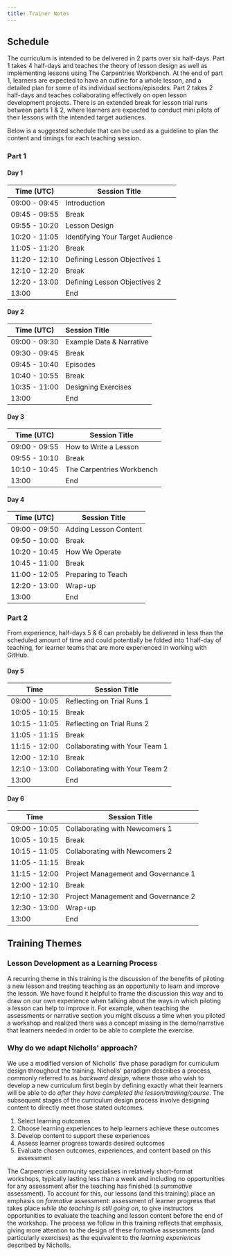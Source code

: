```yaml
---
title: Trainer Notes
---
```


## Schedule

The curriculum is intended to be delivered in 2 parts over six half-days. 
Part 1 takes 4 half-days and teaches the theory of lesson design as well as implementing lessons using The Carpentries Workbench. 
At the end of part 1, learners are expected to have an outline for a whole lesson, and a detailed plan for some of its individual sections/episodes.
Part 2 takes 2 half-days and teaches collaborating effectively on open lesson development projects.
There is an extended break for lesson trial runs between parts 1 & 2, where learners are expected to conduct mini pilots of their lessons with the 
intended target audiences.

Below is a suggested schedule that can be used as a guideline to plan the content and timings for each teaching session.

### Part 1

#### Day 1 

| Time (UTC)    | Session Title                           |
| ------------- | --------------------------------------- | 
| 09:00 - 09:45 | Introduction                            | 
| 09:45 - 09:55 | Break                                   | 
| 09:55 - 10:20 | Lesson Design                           |
| 10:20 - 11:05 | Identifying Your Target Audience        |
| 11:05 - 11:20 | Break                                   | 
| 11:20 - 12:10 | Defining Lesson Objectives 1            | 
| 12:10 - 12:20 | Break                                   | 
| 12:20 - 13:00 | Defining Lesson Objectives 2            | 
| 13:00         | End                                     | 


#### Day 2

| Time (UTC)    | Session Title            | 
| ------------- |:------------------------ | 
| 09:00 - 09:30 | Example Data & Narrative | 
| 09:30 - 09:45 | Break                    | 
| 09:45 - 10:40 | Episodes                 |  
| 10:40 - 10:55 | Break                    | 
| 10:35 - 11:00 | Designing Exercises      | 
| 13:00         | End                      | 

#### Day 3 

| Time (UTC)    | Session Title             | 
| ------------- | ------------------------- | 
| 09:00 - 09:55 | How to Write a Lesson     | 
| 09:55 - 10:10 | Break                     | 
| 10:10 - 10:45 | The Carpentries Workbench |  
| 13:00         | End                       | 

#### Day 4

| Time (UTC)    | Session Title         | 
| ------------- | --------------------- |
| 09:00 - 09:50 | Adding Lesson Content |
| 09:50 - 10:00 | Break                 |
| 10:20 - 10:45 | How We Operate        |
| 10:45 - 11:00 | Break                 |
| 11:00 - 12:05 | Preparing to Teach    | 
| 12:20 - 13:00 | Wrap-up               |
| 13:00         | End                   |




### Part 2

From experience, half-days 5 & 6 can probably be delivered in less than the scheduled amount of time
and could potentially be folded into 1 half-day of teaching, for learner teams that are more experienced 
in working with GitHub.

#### Day 5

| Time           | Session Title                  |
|----------------|--------------------------------|
| 09:00 - 10:05  | Reflecting on Trial Runs 1      |
| 10:05 - 10:15  | Break                          |
| 10:15 - 11:05  | Reflecting on Trial Runs  2     | 
| 11:05 - 11:15  | Break                          |
| 11:15 - 12:00  | Collaborating with Your Team 1 |
| 12:00 - 12:10  | Break                          |
| 12:10 - 13:00 | Collaborating with Your Team 2 |
| 13:00          | End                            |

#### Day 6

| Time            | Session Title                      |
|-----------------|------------------------------------|
| 09:00 - 10:05   | Collaborating with Newcomers 1       |
| 10:05 - 10:15   | Break                              |
| 10:15 - 11:05   | Collaborating with Newcomers 2       | 
| 11:05 - 11:15   | Break                              |
| 11:15 - 12:00   | Project Management and Governance 1  |
| 12:00 - 12:10   | Break                              |
| 12:10 - 12:30   | Project Management and Governance 2  |
| 12:30 - 13:00   | Wrap-up                            | 
| 13:00           | End                                |


## Training Themes

### Lesson Development as a Learning Process

A recurring theme in this training is the discussion of the benefits of piloting a new 
lesson and treating teaching as an opportunity to learn and improve the lesson. 
We have found it helpful to frame the discussion this way and to draw on our own experience 
when talking about the ways in which piloting a lesson can help to improve it.
For example, when teaching the assessments or narrative section you might discuss a time 
when you piloted a workshop and realized there was a concept missing in the demo/narrative
that learners needed in order to be able to complete the exercise.

### Why do we adapt Nicholls' approach?
We use a modified version of Nicholls' five phase paradigm for curriculum design throughout the training.
Nicholls' paradigm describes a process, commonly referred to as _backward design_, where those who wish to develop a new curriculum first begin by defining exactly what their learners will be able to do _after they have completed the lesson/training/course_.
The subsequent stages of the curriculum design process involve designing content to directly meet those stated outcomes.

1. Select learning outcomes
2. Choose learning experiences to help learners achieve these outcomes
3. Develop content to support these experiences
4. Assess learner progress towards desired outcomes
5. Evaluate chosen outcomes, experiences, and content based on this assessment

The Carpentries community specialises in relatively short-format workshops, typically lasting less than a week and including no opportunities for any assessment after the teaching has finished (a _summative_ assessment).
To account for this, our lessons (and this training) place an emphasis on _formative_ assessment: assessment of learner progress that takes place _while the teaching is still going on_, to give instructors opportunities to evaluate the teaching and lesson content before the end of the workshop.
The process we follow in this training reflects that emphasis, giving more attention to the design of these formative assessments (and particularly exercises) as the equivalent to the _learning experiences_ described by Nicholls.

